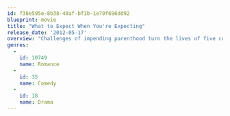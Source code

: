 ```yaml
---
id: f38e595e-8b38-40af-bf1b-1e70f696dd92
blueprint: movie
title: "What to Expect When You're Expecting"
release_date: '2012-05-17'
overview: "Challenges of impending parenthood turn the lives of five couples upside down. Two celebrities are unprepared for the surprise demands of pregnancy; hormones wreak havoc on a baby-crazy author, while her husband tries not to be outdone by his father, who's expecting twins with his young trophy wife; a photographer's husband isn't sure about his wife's adoption plans; a one-time hook-up results in a surprise pregnancy for rival food-truck owners."
genres:
  -
    id: 10749
    name: Romance
  -
    id: 35
    name: Comedy
  -
    id: 18
    name: Drama
---
```

